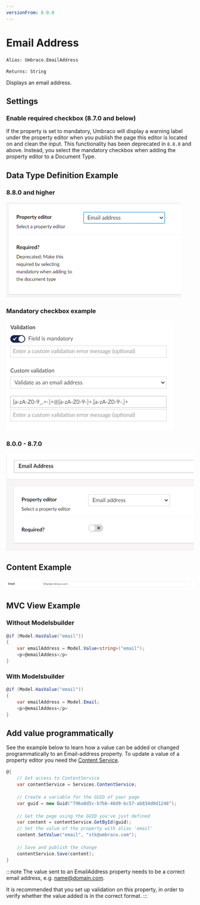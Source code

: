 ```yaml
---
versionFrom: 8.0.0
---
```


# Email Address

`Alias: Umbraco.EmailAddress`

`Returns: String`

Displays an email address.

## Settings

### Enable required checkbox (8.7.0 and below)

If the property is set to mandatory, Umbraco will display a warning label under the property editor when you publish the page this editor is located on and clean the input. This functionality has been deprecated in `8.8.0` and above. Instead, you select the mandatory checkbox when adding the property editor to a Document Type.

## Data Type Definition Example

### 8.8.0 and higher

![Email Data Type Definition 8.8.0](images/EmailAddress-DataType-v88.png)

### Mandatory checkbox example

![Mandatory Checkbox Example](images/mandatory-checkbox.png)

### 8.0.0 - 8.7.0

![Email Data Type Definition 8.0.0 - 8.7.0](images/EmailAddress-DataType-v8.png)

## Content Example

![Single email address content example](images/EmailAddress-DataType-Content.png)

## MVC View Example

### Without Modelsbuilder

```csharp
@if (Model.HasValue("email"))
{
    var emailAddress = Model.Value<string>("email");
    <p>@emailAddess</p>
}
```

### With Modelsbuilder

```csharp
@if (Model.HasValue("email"))
{
    var emailAddress = Model.Email;
    <p>@emailAddess</p>
}
```

## Add value programmatically

See the example below to learn how a value can be added or changed programmatically to an Email-address property. To update a value of a property editor you need the [Content Service](../../../../../Reference/Management/Services/ContentService/index.md).

```csharp
@{
    // Get access to ContentService
    var contentService = Services.ContentService;

    // Create a variable for the GUID of your page
    var guid = new Guid("796a8d5c-b7bb-46d9-bc57-ab834d0d1248");

    // Get the page using the GUID you've just defined
    var content = contentService.GetById(guid);
    // Set the value of the property with alias 'email'
    content.SetValue("email", "stk@umbraco.com");

    // Save and publish the change
    contentService.Save(content);
}
```

:::note
The value sent to an EmailAddress property needs to be a correct email address, e.g. name@domain.com.

It is recommended that you set up validation on this property, in order to verify whether the value added is in the correct format.
:::

